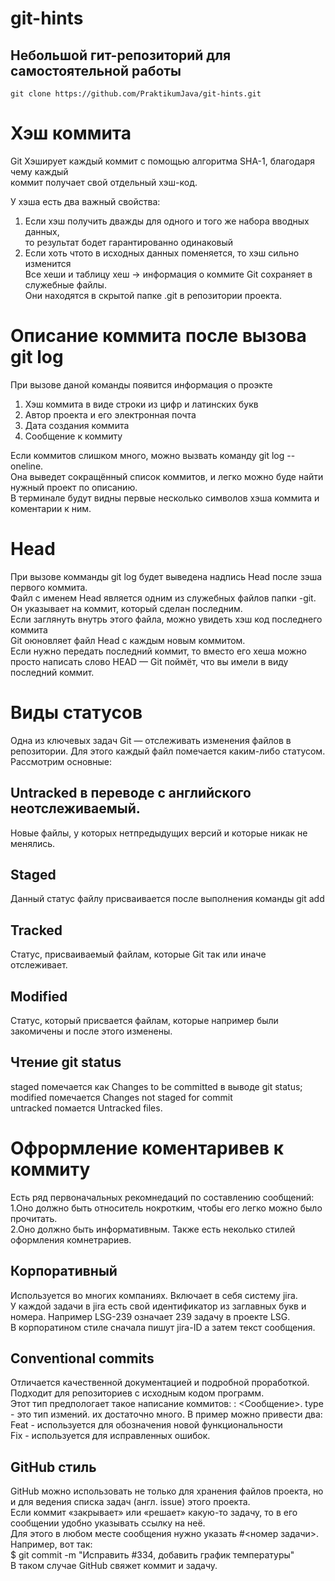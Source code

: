 ﻿# git-hints

## Небольшой гит-репозиторий для самостоятельной работы

`git clone https://github.com/PraktikumJava/git-hints.git`
# Хэш коммита  
Git Хэширует каждый коммит с помощью алгоритма SHA-1, благодаря чему каждый  
коммит получает свой отдельный хэш-код. 


У хэша есть два важный свойства:  
1. Если хэш получить дважды для одного и того же набора вводных данных,  
то результат бодет гарантированно одинаковый  
2. Если хоть чтото в исходных данных поменяется, то хэш сильно изменится  
Все хеши и таблицу хеш → информация о коммите Git сохраняет в служебные файлы.  
Они находятся в скрытой папке .git в репозитории проекта.


# Описание коммита после вызова git log  
При вызове даной команды появится информация о проэкте  
1. Хэш коммита в виде строки из цифр и латинских букв  
2. Автор проекта и его электронная почта  
3. Дата создания коммита  
4. Сообщение к коммиту  
  
Если коммитов слишком много, можно вызвать команду git log --oneline.  
Она выведет сокращённый список коммитов, и легко можно буде найти нужный проект по описанию.  
В терминале будут видны первые несколько символов хэша коммита и коментарии к ним.


# Head  
При вызове комманды git log будет выведена надпись Head после зэша первого коммита.  
Файл с именем Head является одним из служебных файлов папки -git. Он указывает на коммит, который сделан последним.  
Если заглянуть внутрь этого файла, можно увидеть хэш код последнего коммита  
Git оюновляет файл Head с каждым новым коммитом.  
Если нужно передать последний коммит, то вместо его хеша можно просто написать слово HEAD — Git поймёт, что вы имели в виду последний коммит.


# Виды статусов  
Одна из ключевых задач Git — отслеживать изменения файлов в репозитории. Для этого каждый файл помечается каким-либо статусом.  
Рассмотрим основные:  
## Untracked в переводе с английского неотслеживаемый.  
Новые файлы, у которых нетпредыдущих версий и которые никак не менялись.  
## Staged  
Данный статус файлу присваивается после выполнения команды git add  
## Tracked  
Статус, присваиваемый файлам, которые Git так или иначе отслеживает.
## Modified 
Статус, который присвается файлам, которые например были закомичены и после этого изменены.  
## Чтение git status 
staged помечается как Changes to be committed в выводе git status;    
modified помечается Changes not staged for commit  
untracked помается Untracked files.  

 
# Офрормление коментаривев к коммиту  
Есть ряд первоначальных рекомнедаций по составлению сообщений:  
1.Оно должно быть относитель нокротким, чтобы его легко можно было прочитать.  
2.Оно должно быть информативным.
Также есть неколько стилей оформления комнетрариев.  
## Корпоративный  
Используется во многих компаниях. Включает в себя систему jira.  
У каждой задачи в jira есть свой идентификатор из заглавных букв и номера. Например LSG-239 означает 239 задачу в проекте LSG.  
В корпоратином стиле сначала пишут jira-ID  а затем текст сообщения.  
## Conventional commits  
Отличается качественной документацией и подробной проработкой. Подходит для репозиториев с исходным кодом программ.  
Этот тип предпологает такое написание коммитов: <type>: <Сообщение>.
type - это тип измений. их достаточно много. В пример можно привести два:  
Feat - используется для обозначения новой функциональности  
Fix - используется для исправленных ошибок.  
## GitHub стиль  
GitHub можно использовать не только для хранения файлов проекта, но и для ведения списка задач (англ. issue) этого проекта.  
Если коммит «закрывает» или «решает» какую-то задачу, то в его сообщении удобно указывать ссылку на неё.  
Для этого в любом месте сообщения нужно указать #<номер задачи>.  
Например, вот так:  
$ git commit -m "Исправить #334, добавить график температуры"  
В таком случае GitHub свяжет коммит и задачу. 